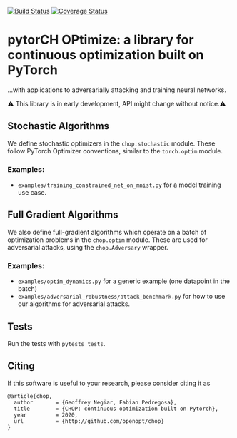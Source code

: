 [![Build Status](https://travis-ci.org/openopt/chop.svg?branch=master)](https://travis-ci.org/openopt/chop)
[![Coverage Status](https://coveralls.io/repos/github/openopt/chop/badge.svg?branch=master)](https://coveralls.io/github/openopt/chop?branch=master)

# pytorCH OPtimize: a library for continuous optimization built on PyTorch
 ...with applications to adversarially attacking and training neural networks.
 
:warning: This library is in early development, API might change without notice.:warning:

## Stochastic Algorithms
We define stochastic optimizers in the `chop.stochastic` module. These follow PyTorch Optimizer conventions, similar to the `torch.optim` module.

### Examples:
- `examples/training_constrained_net_on_mnist.py` for a model training use case.

## Full Gradient Algorithms

We also define full-gradient algorithms which operate on a batch of optimization problems in the `chop.optim` module. These are used for adversarial attacks, using the `chop.Adversary` wrapper.

### Examples:

- `examples/optim_dynamics.py` for a generic example (one datapoint in the batch)
- `examples/adversarial_robustness/attack_benchmark.py` for how to use our algorithms for adversarial attacks. 

## Tests

Run the tests with `pytests tests`.

## Citing

If this software is useful to your research, please consider citing it as
```
@article{chop,
  author       = {Geoffrey Negiar, Fabian Pedregosa},
  title        = {CHOP: continuous optimization built on Pytorch},
  year         = 2020,
  url          = {http://github.com/openopt/chop}
}
```
